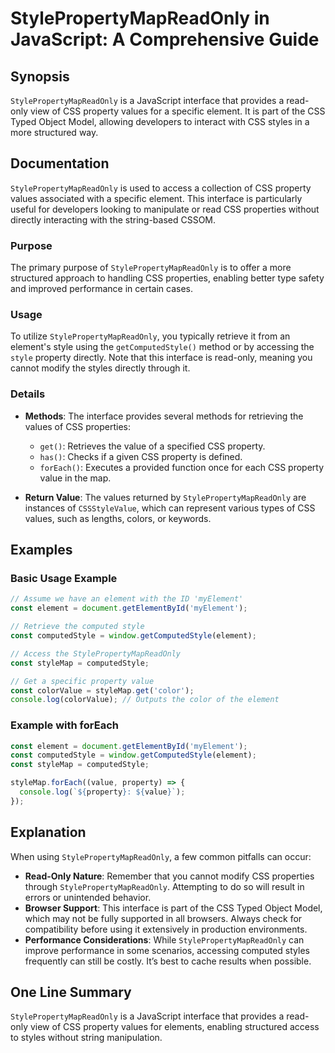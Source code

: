 <!--
Meta Description: # StylePropertyMapReadOnly in JavaScript: A Comprehensive Guide ## Synopsis `StylePropertyMapReadOnly` is a JavaScript interface that provides a read-...
Meta Keywords: css, stylepropertymapreadonly, property, element, const
-->

# StylePropertyMapReadOnly in JavaScript: A Comprehensive Guide

## Synopsis
`StylePropertyMapReadOnly` is a JavaScript interface that provides a read-only view of CSS property values for a specific element. It is part of the CSS Typed Object Model, allowing developers to interact with CSS styles in a more structured way.

## Documentation
`StylePropertyMapReadOnly` is used to access a collection of CSS property values associated with a specific element. This interface is particularly useful for developers looking to manipulate or read CSS properties without directly interacting with the string-based CSSOM. 

### Purpose
The primary purpose of `StylePropertyMapReadOnly` is to offer a more structured approach to handling CSS properties, enabling better type safety and improved performance in certain cases.

### Usage
To utilize `StylePropertyMapReadOnly`, you typically retrieve it from an element's style using the `getComputedStyle()` method or by accessing the `style` property directly. Note that this interface is read-only, meaning you cannot modify the styles directly through it.

### Details
- **Methods**: The interface provides several methods for retrieving the values of CSS properties:
  - `get()`: Retrieves the value of a specified CSS property.
  - `has()`: Checks if a given CSS property is defined.
  - `forEach()`: Executes a provided function once for each CSS property value in the map.
  
- **Return Value**: The values returned by `StylePropertyMapReadOnly` are instances of `CSSStyleValue`, which can represent various types of CSS values, such as lengths, colors, or keywords.

## Examples
### Basic Usage Example
```javascript
// Assume we have an element with the ID 'myElement'
const element = document.getElementById('myElement');

// Retrieve the computed style
const computedStyle = window.getComputedStyle(element);

// Access the StylePropertyMapReadOnly
const styleMap = computedStyle;

// Get a specific property value
const colorValue = styleMap.get('color');
console.log(colorValue); // Outputs the color of the element
```

### Example with forEach
```javascript
const element = document.getElementById('myElement');
const computedStyle = window.getComputedStyle(element);
const styleMap = computedStyle;

styleMap.forEach((value, property) => {
  console.log(`${property}: ${value}`);
});
```

## Explanation
When using `StylePropertyMapReadOnly`, a few common pitfalls can occur:
- **Read-Only Nature**: Remember that you cannot modify CSS properties through `StylePropertyMapReadOnly`. Attempting to do so will result in errors or unintended behavior.
- **Browser Support**: This interface is part of the CSS Typed Object Model, which may not be fully supported in all browsers. Always check for compatibility before using it extensively in production environments.
- **Performance Considerations**: While `StylePropertyMapReadOnly` can improve performance in some scenarios, accessing computed styles frequently can still be costly. It’s best to cache results when possible.

## One Line Summary
`StylePropertyMapReadOnly` is a JavaScript interface that provides a read-only view of CSS property values for elements, enabling structured access to styles without string manipulation.